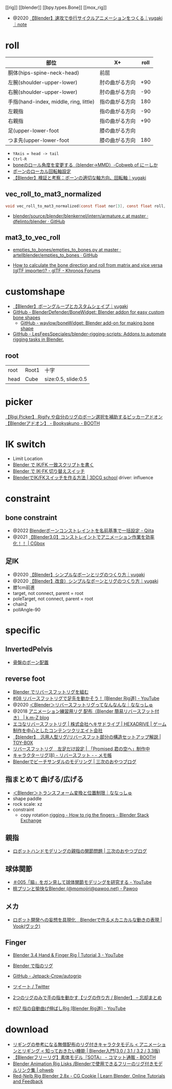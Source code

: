 [[rig]]
[[blender]]
[[bpy.types.Bone]]
[[mox_rig]]

- @2020 [【Blender】速攻で歩行サイクルアニメーションをつくる｜yugaki｜note](https://note.com/info_/n/ndccf33cd8975)

# roll

| 部位                                   | X+             | roll |
| -------------------------------------- | -------------- | ---- |
| 胴体(hips-spine-neck-head)             | 前屈           |      |
| 左腕(shoulder-upper-lower)             | 肘の曲がる方向 | +90  |
| 右腕(shoulder-upper-lower)             | 肘の曲がる方向 | -90  |
| 手指(hand-index, middle, ring, little) | 指の曲がる方向 | 180  |
| 左親指                                 | 指の曲がる方向 | -90  |
| 右親指                                 | 指の曲がる方向 | +90  |
| 足(upper-lower-foot                    | 膝の曲がる方向 |      |
| つま先(upper-lower-foot                | 膝の曲がる方向 | 180  |

- `YAxis = head -> tail`
- `Ctrl-R`
- [boneのロール角度を変更する（blender→MMD）-Cobweb of にーしか](http://24ka.blog.fc2.com/blog-entry-1290.html)
- [ボーンのローカル回転軸設定](https://dskjal.com/blender/local-axis-setting.html)
- [【Blender】検証と考察：ボーンの適切な軸方向、回転軸｜yugaki](https://note.com/info_/n/n5b7e732f7e74)

## vec_roll_to_mat3_normalized

```c
void vec_roll_to_mat3_normalized(const float nor[3], const float roll, float r_mat[3][3]);
```

- [blender/source/blender/blenkernel/intern/armature.c at master · dfelinto/blender · GitHub](https://github.com/dfelinto/blender/blob/master/source/blender/blenkernel/intern/armature.c#L2084)

## mat3_to_vec_roll

- [empties_to_bones/empties_to_bones.py at master · artellblender/empties_to_bones · GitHub](https://github.com/artellblender/empties_to_bones/blob/master/empties_to_bones.py#L49)

- [How to calculate the bone direction and roll from matrix and vice versa (glTF importer)? - glTF - Khronos Forums](https://community.khronos.org/t/how-to-calculate-the-bone-direction-and-roll-from-matrix-and-vice-versa-gltf-importer/109473/3)

# customshape

- [【Blender】ボーングループとカスタムシェイプ｜yugaki](https://note.com/info_/n/n43e63ad9fec3)
- [GitHub - BlenderDefender/BoneWidget: Blender addon for easy custom bone shapes](https://github.com/BlenderDefender/boneWidget)
  - [GitHub - waylow/boneWidget: Blender add-on for making bone shape](https://github.com/waylow/boneWidget)
- [GitHub - LesFeesSpeciales/blender-rigging-scripts: Addons to automate rigging tasks in Blender.](https://github.com/LesFeesSpeciales/blender-rigging-scripts/tree/master)

## root

|      |       |                     |
| ---- | ----- | ------------------- |
| root | Root1 | 十字                |
| head | Cube  | size:0.5, slide:0.5 |

# picker

[【Rigi Picker】 Rigify や自分のリグのボーン選択を補助するピッカーアドオン【Blenderアドオン】 - Bookyakuno - BOOTH](https://bookyakuno.booth.pm/items/2385943)

# IK switch

- Limit Location
- [Blender で IK/FK 一致スクリプトを書く](https://dskjal.com/blender/ik-fk-snap.html)
- [Blender で IK-FK 切り替えスイッチ](https://dskjal.com/blender/IK-FK-switch.html)
- [BlenderでIK/FKスイッチを作る方法 | 3DCG school](https://3dcg-school.pro/blender-ik-fk-switching/)
  driver: influence

# constraint

## bone constraint

- @2022 [Blenderボーンコンストレイントを名前基準で一括設定 - Qiita](https://qiita.com/yukimituki11/items/0a9f864271046cdc996e)
- @2021 [【Blender3.0】コンストレイントでアニメーション作業を効率化！！ | CGbox](https://cgbox.jp/2021/12/28/blender-constraint/)

## 足IK

- @2020 [【Blender】シンプルなボーンとリグのつくり方｜yugaki](https://note.com/info_/n/nb0ee9f7d2d0a)
- @2020 [【Blender】改良）シンプルなボーンとリグのつくり方｜yugaki](https://note.com/info_/n/n1e04f3db69e7)
- 膝1cm前進
- target, not connect, parent = root
- poleTarget, not connect, parent = root
- chain2
- pollAngle-90

# specific

## InvertedPelvis

- [骨盤のボーン配置](https://dskjal.com/blender/rigging-pelvis.html)

## reverse foot

- [Blender でリバースフットリグを組む](https://dskjal.com/blender/reverse-foot-rig.html)
- [#08 リバースフットリグで足先を動かそう！ [Blender Rig道] - YouTube](https://www.youtube.com/watch?v=hmjGLL2i3-A&ab_channel=Yonaoshi3D)
- @2020 [＜Blender＞リバースフットリグってなんなんな｜ななっしゅ](https://note.com/nanash_/n/n3fd0d0219543)
- @2018 [アニメーション練習用リグ 配布（Blender 簡易リバースフット付き） | k.m-Z blog](http://flash.zzz.heavy.jp/?eid=585145)
- [エコなリバースフットリグ | 株式会社ヘキサドライブ | HEXADRIVE | ゲーム制作を中心としたコンテンツクリエイト会社](https://hexadrive.jp/hexablog/creative/25546/)
- [【blender】　汎用人型リグ/リバースフット部分の構造セットアップ解説 | TOY-BOX](https://toy-box.link/2019/09/24/post-1536.html)
- [リバースフットリグ　左足だけ設定 | 「Promised 君の空へ」制作中](https://ameblo.jp/promised-kiminosorae/entry-12494496130.html)
- [キャラクターリグ(8) - リバースフット - - メモ帳](http://sakana0147.blog53.fc2.com/blog-entry-864.html)
- [Blenderでビーチサンダルのモデリング | 三次のおやつブログ](https://tonakai1070.com/blender_beach_sandals)

## 指まとめて 曲げる/広げる

- [＜Blender＞トランスフォーム変換と位置制限｜ななっしゅ](https://note.com/nanash_/n/nb1b6e4a02580)
- shape paddle
- rock scale: xz
- constraint
  - copy rotation [rigging - How to rig the fingers - Blender Stack Exchange](https://blender.stackexchange.com/questions/162255/how-to-rig-the-fingers)

## 親指

- [ロボットハンドモデリングの親指の関節問題 | 三次のおやつブログ](https://tonakai1070.com/blender_manipulator_thumb)

## 球体関節

- [＃005「脇」をガン見して球体関節モデリングを研究する - YouTube](https://www.youtube.com/watch?v=RA-v2-SVHiA&ab_channel=onitikuTRAIN)
- [桃プリンと愉快なBlender (@momojiri@pawoo.net) - Pawoo](https://pawoo.net/@momojiri)

## メカ

- [ロボット開発への妄想を具現化　Blenderで作るメカニカルな動きの表現 | Vook(ヴック)](https://vook.vc/n/3854)

## Finger

- [Blender 3.4 Hand & Finger Rig | Tutorial 3 - YouTube](https://www.youtube.com/watch?v=wBfSA1mDATY&ab_channel=MKGraphics)
- [Blender で指のリグ](https://dskjal.com/blender/finger-rig.html)
- [GitHub - Jetpack-Crow/autogrip](https://github.com/Jetpack-Crow/autogrip)

- [ツイート / Twitter](https://twitter.com/Bookyakuno/status/1464862521115176960)
- [2つのリグのみで手の指を動かす【リグの作り方 / Blender】 – 忘却まとめ](https://bookyakuno.com/control-fingers-with-only-two-rigs/)

- [#07 指の自動曲げ伸ばしRig [Blender Rig道] - YouTube](https://www.youtube.com/watch?v=WLdm0b9yMn4&ab_channel=Yonaoshi3D)

# download

- [リギングの参考になる無償配布のリグ付きキャラクタモデル < アニメーションとリギング < 知っておきたい機能 | Blender入門(3.0 / 3.1 / 3.2 / 3.3版)](https://blender3d.biz/knowledge_animationandrigging_distributedfreerigmodels.html)
- [【Blenderフリーリグ】素体モデル『SOTA』 - コマット通販 - BOOTH](https://booth.pm/ja/items/2165393)
- [Blender Animation Rig Lisks /Blenderで使用できるフリーのリグ付きモデルリンク集 | ohweb](https://ohweb.work/blender-animation-rig-lisks/)
- [Red-Nelb Rig Blender 2.8x - CG Cookie | Learn Blender, Online Tutorials and Feedback](https://cgcookie.com/downloads/red-nelb-rig-blender-2-8x?utm_source=blendernation&utm_content=red-nelb-rig-blender-2-8x)
